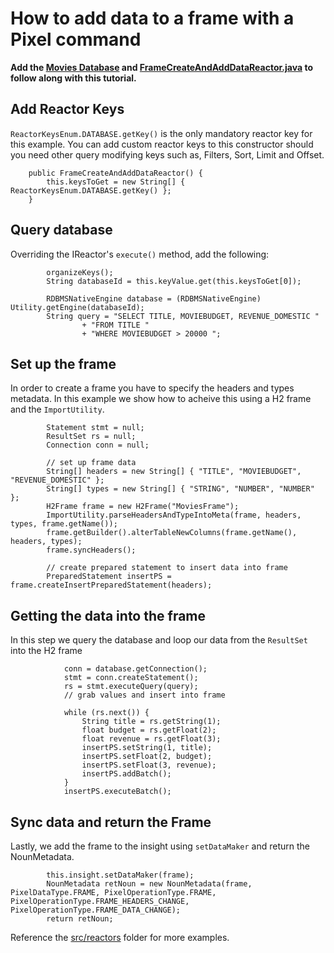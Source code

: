 # How to add data to a frame with a Pixel command
**Add the [Movies Database](https://repo.semoss.org/semoss-training/backend/-/tree/master/db) and [FrameCreateAndAddDataReactor.java](https://repo.semoss.org/semoss-training/backend/-/blob/master/src/reactors/FrameCreateAndAddDataReactor.java) to follow along with this tutorial.**<br>

## Add Reactor Keys
`ReactorKeysEnum.DATABASE.getKey()` is the only mandatory reactor key for this example. You can add custom reactor keys to this constructor should you need other query modifying keys such as, Filters, Sort, Limit and Offset.

```
	public FrameCreateAndAddDataReactor() {
		this.keysToGet = new String[] { ReactorKeysEnum.DATABASE.getKey() };
	}
```

##  Query database
Overriding the IReactor's `execute()` method, add the following:
```
		organizeKeys();
		String databaseId = this.keyValue.get(this.keysToGet[0]);

		RDBMSNativeEngine database = (RDBMSNativeEngine) Utility.getEngine(databaseId);
		String query = "SELECT TITLE, MOVIEBUDGET, REVENUE_DOMESTIC " 
				+ "FROM TITLE "
				+ "WHERE MOVIEBUDGET > 20000 ";
```

## Set up the frame
In order to create a frame you have to specify the headers and types metadata. In this example we show how to acheive this using a H2 frame and the `ImportUtility`.
```
		Statement stmt = null;
		ResultSet rs = null;
		Connection conn = null;
		
		// set up frame data
		String[] headers = new String[] { "TITLE", "MOVIEBUDGET", "REVENUE_DOMESTIC" };
		String[] types = new String[] { "STRING", "NUMBER", "NUMBER" };
		H2Frame frame = new H2Frame("MoviesFrame");
		ImportUtility.parseHeadersAndTypeIntoMeta(frame, headers, types, frame.getName());
		frame.getBuilder().alterTableNewColumns(frame.getName(), headers, types);
		frame.syncHeaders();

		// create prepared statement to insert data into frame
		PreparedStatement insertPS = frame.createInsertPreparedStatement(headers);
```

## Getting the data into the frame
In this step we query the database and loop our data from the `ResultSet` into the H2 frame
```
			conn = database.getConnection();
			stmt = conn.createStatement();
			rs = stmt.executeQuery(query);
			// grab values and insert into frame
			
			while (rs.next()) {
				String title = rs.getString(1);
				float budget = rs.getFloat(2);
				float revenue = rs.getFloat(3);
				insertPS.setString(1, title);
				insertPS.setFloat(2, budget);
				insertPS.setFloat(3, revenue);
				insertPS.addBatch();
			}
			insertPS.executeBatch();
```

## Sync data and return the Frame
Lastly, we add the frame to the insight using `setDataMaker` and return the NounMetadata.
```
		this.insight.setDataMaker(frame);
		NounMetadata retNoun = new NounMetadata(frame, PixelDataType.FRAME, PixelOperationType.FRAME, PixelOperationType.FRAME_HEADERS_CHANGE, PixelOperationType.FRAME_DATA_CHANGE);
		return retNoun;
```
Reference the [src/reactors](https://repo.semoss.org/semoss-training/backend/src/reactors) folder for more examples.
